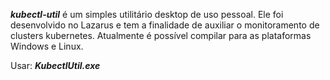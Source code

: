 ***kubectl-util*** é um simples utilitário desktop de uso pessoal. Ele foi desenvolvido no Lazarus e tem a finalidade de auxiliar o monitoramento de clusters kubernetes. Atualmente é possível compilar para as plataformas Windows e Linux.

Usar: ***KubectlUtil.exe***
